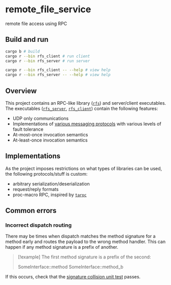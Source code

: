 # remote_file_service
remote file access using RPC

## Build and run
```sh
cargo b # build
cargo r --bin rfs_client # run client
cargo r --bin rfs_server # run server

cargo r --bin rfs_client -- --help # view help
cargo r --bin rfs_server -- --help # view help
```

## Overview
This project contains an RPC-like library ([`rfs`](./crates/rfs/)) and server/client executables.
The executables ([`rfs_server`](./crates/rfs_server/), [`rfs_client`](./crates/rfs_client/)) contain the following features:
- UDP only communications
- Implementations of [various messaging protocols](./crates/rfs_core/src/middleware.rs) with various levels of fault tolerance
- At-most-once invocation semantics
- At-least-once invocation semantics

## Implementations
As the project imposes restrictions on what types of libraries can be used,
the following protocols/stuff is custom:
- arbitrary serialization/deserialization
- request/reply formats
- proc-macro RPC, inspired by [`tarpc`](https://github.com/google/tarpc)


## Common errors

### Incorrect dispatch routing
There may be times when dispatch matches the method signature for a method early
and routes the payload to the wrong method handler.
This can happen if any method signature is a prefix of another.

> [!example]
> The first method signature is a prefix of the second:
>
> SomeInterface::method
> SomeInterface::method_b

If this occurs, check that the [signature collision unit test](./crates/rfs/src/interfaces.rs) passes.
